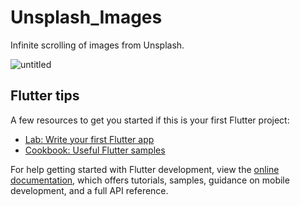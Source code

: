 # Unsplash_Images

Infinite scrolling of images from Unsplash.

![untitled](https://user-images.githubusercontent.com/84337335/235233223-6d51e61f-a6c7-4947-be2b-af4bb2668ff5.gif)

## Flutter tips

A few resources to get you started if this is your first Flutter project:

- [Lab: Write your first Flutter app](https://docs.flutter.dev/get-started/codelab)
- [Cookbook: Useful Flutter samples](https://docs.flutter.dev/cookbook)

For help getting started with Flutter development, view the
[online documentation](https://docs.flutter.dev/), which offers tutorials,
samples, guidance on mobile development, and a full API reference.
